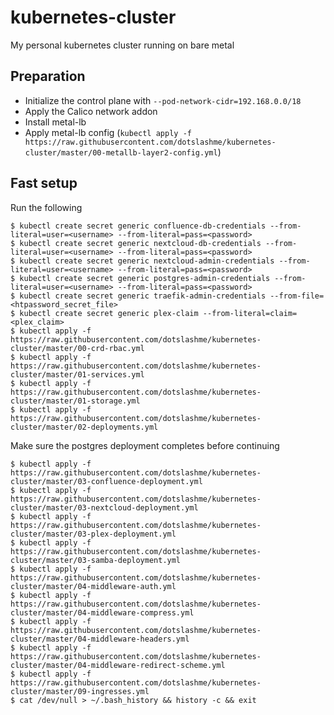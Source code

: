 # kubernetes-cluster
My personal kubernetes cluster running on bare metal

## Preparation

- Initialize the control plane with `--pod-network-cidr=192.168.0.0/18`
- Apply the Calico network addon
- Install metal-lb
- Apply metal-lb config (`kubectl apply -f https://raw.githubusercontent.com/dotslashme/kubernetes-cluster/master/00-metallb-layer2-config.yml`)

## Fast setup

Run the following

```
$ kubectl create secret generic confluence-db-credentials --from-literal=user=<username> --from-literal=pass=<password>
$ kubectl create secret generic nextcloud-db-credentials --from-literal=user=<username> --from-literal=pass=<password>
$ kubectl create secret generic nextcloud-admin-credentials --from-literal=user=<username> --from-literal=pass=<password>
$ kubectl create secret generic postgres-admin-credentials --from-literal=user=<username> --from-literal=pass=<password>
$ kubectl create secret generic traefik-admin-credentials --from-file=<htpassword_secret_file>
$ kubectl create secret generic plex-claim --from-literal=claim=<plex_claim>
$ kubectl apply -f https://raw.githubusercontent.com/dotslashme/kubernetes-cluster/master/00-crd-rbac.yml
$ kubectl apply -f https://raw.githubusercontent.com/dotslashme/kubernetes-cluster/master/01-services.yml
$ kubectl apply -f https://raw.githubusercontent.com/dotslashme/kubernetes-cluster/master/01-storage.yml
$ kubectl apply -f https://raw.githubusercontent.com/dotslashme/kubernetes-cluster/master/02-deployments.yml
```

Make sure the postgres deployment completes before continuing

```
$ kubectl apply -f https://raw.githubusercontent.com/dotslashme/kubernetes-cluster/master/03-confluence-deployment.yml
$ kubectl apply -f https://raw.githubusercontent.com/dotslashme/kubernetes-cluster/master/03-nextcloud-deployment.yml
$ kubectl apply -f https://raw.githubusercontent.com/dotslashme/kubernetes-cluster/master/03-plex-deployment.yml
$ kubectl apply -f https://raw.githubusercontent.com/dotslashme/kubernetes-cluster/master/03-samba-deployment.yml
$ kubectl apply -f https://raw.githubusercontent.com/dotslashme/kubernetes-cluster/master/04-middleware-auth.yml
$ kubectl apply -f https://raw.githubusercontent.com/dotslashme/kubernetes-cluster/master/04-middleware-compress.yml
$ kubectl apply -f https://raw.githubusercontent.com/dotslashme/kubernetes-cluster/master/04-middleware-headers.yml
$ kubectl apply -f https://raw.githubusercontent.com/dotslashme/kubernetes-cluster/master/04-middleware-redirect-scheme.yml
$ kubectl apply -f https://raw.githubusercontent.com/dotslashme/kubernetes-cluster/master/09-ingresses.yml
$ cat /dev/null > ~/.bash_history && history -c && exit
```